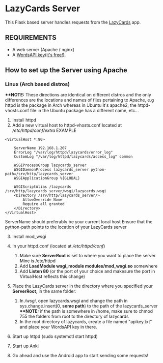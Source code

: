 # LazyCards Server

This Flask based server handles requests from the
 [LazyCards](https://github.com/salabon77mk/lazycards_android) app.

## REQUIREMENTS

* A web server (Apache / nginx)
* A [WordsAPI key(it's free!)](https://www.wordsapi.com/). 

## How to set up the Server using Apache

### Linux (Arch based distros)

**\*\*NOTE:**
These directions are identical on different distros and the only
differences are the locations and names of files pertaining to Apache, e.g httpd is the package in 
Arch whereas in Ubuntu it's apache2, the httpd-vhosts.conf file in the Ubuntu package 
has a different name, etc...

1. Install httpd
2. Add a new virtual host to httpd-vhosts.conf located at _/etc/httpd/conf/extra_
EXAMPLE
```
<VirtualHost *:80>

    ServerName 192.168.1.207 
    ErrorLog "/var/log/httpd/lazycards/error_log"
    CustomLog "/var/log/httpd/lazycards/access_log" common
    
    WSGIProcessGroup lazycards_server
    WSGIDaemonProcess lazycards_server python-path=/srv/http/lazycards_server 
    WSGIApplicationGroup %{GLOBAL} 

    WSGIScriptAlias /lazycards /srv/http/lazycards_server/wsgi/lazycards.wsgi     
    <Directory /srv/http/lazycards_server/>
        AllowOverride None
        Require all granted
    </Directory>
</VirtualHost>

```

ServerName should preferably be your current local host
Ensure that the python-path points to the location of your
LazyCards server

3. Install mod\_wsgi

4. In your httpd.conf (located at _/etc/httpd/conf_)
    1. Make sure **ServerRoot** is set to where you want to place the server. Mine is /etc/httpd
    2. Add **LoadModule wsgi\_module modules/mod\_wsgi.so** somewhere
    3. Add **Listen 80** (or the port of your choice and makesure the port in VirtualHost reflects this change)

5. Place the LazyCards server in the directory where you specified your **ServerRoot**, in the same folder:
    1. In _/wsgi_, open lazycards.wsgi and change the path in sys.change.insert(0, **some path**) to the path of the lazycards\_server
**\*\*NOTE:** if the path is somewhere in /home, make sure to chmod 755 the folders from root to the directory of lazycards
    2. In the root directory of lazycards, create a file named "apikey.txt" and place your WordsAPI key in there.

7. Start up httpd (sudo systemctl start httpd)

8. Start up Anki

9. Go ahead and use the Android app to start sending some requests!
